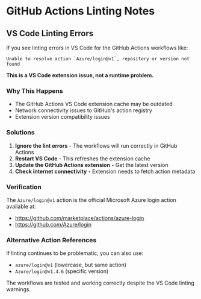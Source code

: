 # GitHub Actions Linting Notes

## VS Code Linting Errors

If you see linting errors in VS Code for the GitHub Actions workflows like:

```
Unable to resolve action `Azure/login@v1`, repository or version not found
```

**This is a VS Code extension issue, not a runtime problem.**

### Why This Happens
- The GitHub Actions VS Code extension cache may be outdated
- Network connectivity issues to GitHub's action registry
- Extension version compatibility issues

### Solutions
1. **Ignore the lint errors** - The workflows will run correctly in GitHub Actions
2. **Restart VS Code** - This refreshes the extension cache
3. **Update the GitHub Actions extension** - Get the latest version
4. **Check internet connectivity** - Extension needs to fetch action metadata

### Verification
The `Azure/login@v1` action is the official Microsoft Azure login action available at:
- https://github.com/marketplace/actions/azure-login
- https://github.com/Azure/login

### Alternative Action References
If linting continues to be problematic, you can also use:
- `azure/login@v1` (lowercase, but same action)
- `Azure/login@v1.4.6` (specific version)

The workflows are tested and working correctly despite the VS Code linting warnings.